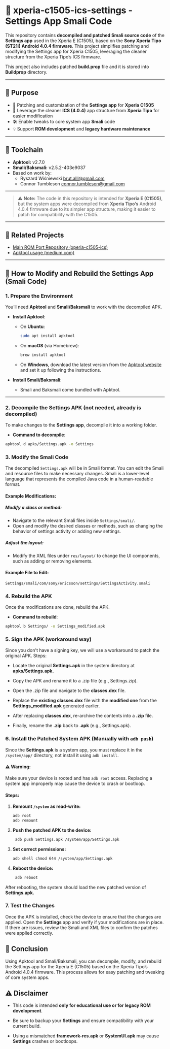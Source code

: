 # 📁 xperia-c1505-ics-settings - Settings App Smali Code

This repository contains **decompiled and patched Smali source code** of the **Settings app** used in the Xperia E (C1505), based on the **Sony Xperia Tipo (ST21i) Android 4.0.4 firmware**. This project simplifies patching and modifying the Settings app for Xperia C1505, leveraging the cleaner structure from the Xperia Tipo’s ICS firmware.

This project also includes patched **build.prop** file and it is stored into **Buildprop** directory.

---

## 📌 Purpose

- 🔧 Patching and customization of the **Settings app** for **Xperia C1505**  
- 🧩 Leverage the cleaner **ICS (4.0.4)** app structure from **Xperia Tipo** for easier modification  
- 🛠️ Enable tweaks to core system app **Smali** code  
- 💡 Support **ROM development** and **legacy hardware maintenance**  

---

## 🧰 Toolchain

- **Apktool:** v2.7.0  
- **Smali/Baksmali:** v2.5.2-403e9037  
- Based on work by:  
  - Ryszard Wiśniewski <brut.alll@gmail.com>  
  - Connor Tumbleson <connor.tumbleson@gmail.com>

---

> ⚠️ **Note:** The code in this repository is intended for **Xperia E (C1505)**, but the system apps were decompiled from **Xperia Tipo’s** Android 4.0.4 firmware due to its simpler app structure, making it easier to patch for compatibility with the C1505.

---

## 📎 Related Projects

- [Main ROM Port Repository (xperia-c1505-ics)](https://github.com/JackGates1311/xperia-c1505-ics)
- [Apktool usage (medium.com)](https://medium.com/@ps.sujith/decompile-and-recompile-apk-using-apktool-beginners-guide-4ad03c2c5b8f)

---

## 🔧 How to Modify and Rebuild the Settings App (Smali Code)

### 1. **Prepare the Environment**

You’ll need **Apktool** and **Smali/Baksmali** to work with the decompiled APK.

- **Install Apktool**:
  - On **Ubuntu**:
    ```bash
    sudo apt install apktool
    ```

  - On **macOS** (via Homebrew):
    ```bash
    brew install apktool
    ```

  - On **Windows**, download the latest version from the [Apktool website](https://github.com/iBotPeaches/Apktool) and set it up following the instructions.

- **Install Smali/Baksmali**:
  - Smali and Baksmali come bundled with Apktool.

---

### 2. **Decompile the Settings APK (not needed, already is decompiled)**

To make changes to the **Settings app**, decompile it into a working folder.

- **Command to decompile**:
```bash
apktool d apks/Settings.apk -o Settings
```
### 3. Modify the Smali Code

The decompiled `Settings.apk` will be in Smali format. You can edit the Smali and resource files to make necessary changes. Smali is a lower-level language that represents the compiled Java code in a human-readable format.

#### Example Modifications:

##### Modify a class or method:
- Navigate to the relevant Smali files inside `Settings/smali/`.
- Open and modify the desired classes or methods, such as changing the behavior of settings activity or adding new settings.

##### Adjust the layout:
- Modify the XML files under `res/layout/` to change the UI components, such as adding or removing elements.

#### Example File to Edit:
```plaintext
Settings/smali/com/sony/ericsson/settings/SettingsActivity.smali
```

### 4. Rebuild the APK

Once the modifications are done, rebuild the APK.

- **Command to rebuild**:
```bash
apktool b Settings/ -o Settings_modified.apk
```

### 5. Sign the APK (workaround way)

Since you don't have a signing key, we will use a workaround to patch the original APK.
Steps:

- Locate the original **Settings.apk** in the system directory at **apks/Settings.apk.**

- Copy the APK and rename it to a .zip file (e.g., Settings.zip).

- Open the .zip file and navigate to the **classes.dex** file.

- Replace the **existing classes.dex** file with the **modified one** from the **Settings_modified.apk** generated earlier.

- After replacing **classes.dex**, re-archive the contents into a **.zip** file.

- Finally, rename the **.zip** back to **.apk** (e.g., Settings.apk).

### 6. **Install the Patched System APK (Manually with `adb push`)**

Since the **Settings.apk** is a system app, you must replace it in the `/system/app/` directory, not install it using `adb install`.

#### ⚠️ Warning:
Make sure your device is rooted and has `adb root` access. Replacing a system app improperly may cause the device to crash or bootloop.

#### Steps:

1. **Remount `/system` as read-write:**

   ```bash
   adb root
   adb remount
   ```

2. **Push the patched APK to the device:**

   ```bash
    adb push Settings.apk /system/app/Settings.apk
   ```

3. **Set correct permissions:**

   ```bash
   adb shell chmod 644 /system/app/Settings.apk
   ```

4. **Reboot the device:**

   ```bash
    adb reboot
   ```

After rebooting, the system should load the new patched version of **Settings.apk.**

### 7. Test the Changes

Once the APK is installed, check the device to ensure that the changes are applied. Open the **Settings** app and verify if your modifications are in place. If there are issues, review the Smali and XML files to confirm the patches were applied correctly.

## 📝 Conclusion

Using Apktool and Smali/Baksmali, you can decompile, modify, and rebuild the Settings app for the Xperia E (C1505) based on the Xperia Tipo’s Android 4.0.4 firmware. This process allows for easy patching and tweaking of core system apps.

## ⚠️ Disclaimer

- This code is intended **only for educational use or for legacy ROM development**.

- Be sure to backup your **Settings** and ensure compatibility with your current build.

- Using a mismatched **framework-res.apk** or **SystemUI.apk** may cause **Settings** crashes or bootloops.